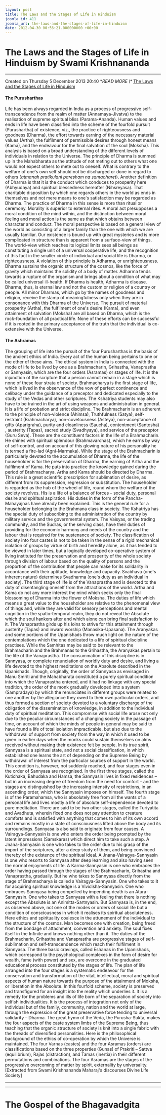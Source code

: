 ```yaml
---
layout: post
title: The Laws and the Stages of Life in Hinduism
joomla_id: 411
joomla_url: the-laws-and-the-stages-of-life-in-hinduism
date: 2012-04-30 00:56:21.000000000 +00:00
---
```

# The Laws and the Stages of Life in Hinduism by Swami Krishnananda
* * *
Created on Thursday 5 December 2013 20:40
**READ MORE \\\** [The Laws and the Stages of Life in Hinduism](http://www.swami-krishnananda.org/disc/disc_146.html)
#### The Purusharthas
Life has been always regarded in India as a process of progressive self-transcendence from the realm of matter (Annamaya-Jivatva) to the realisation of supreme spiritual bliss (Parama-Ananda). Human values and ends in life have been classified into the scheme of the fourfold pursuit (Purushartha) of existence, viz., the practice of righteousness and goodness (Dharma), the effort towards earning of the necessary material values (Artha), the fulfilment of permissible desires through honest means (Kama), and the endeavour for the final salvation of the soul (Moksha). This analysis is based on a broad understanding of the different levels of individuals in relation to the Universe.
The principle of Dharma is summed up in the Mahabharata as the attitude of not meting out to others what one would not expect others to mete out to oneself. What is contrary to the welfare of one's own self should not be discharged or done in regard to others (_atmanah pratikulani paresham na samaoharet_). Another definition of Dharma is that it is the conduct which conduces to prosperity here (Abhyudaya) and spiritual blessedness hereafter (Nihsreyasa). That charitable disposition by which one regards others in the world as ends in themselves and not mere means to one's satisfaction may be regarded as Dharma. The practice of Dharma in this sense is more than ritual or ceremony. Morality is superior to external rites. A moral act presupposes a moral condition of the mind within, and the distinction between moral feeling and moral action is the same as that which obtains between character and conduct.
The moral perspective is based on a general view of the world as consisting of a larger family than the one with which we are usually familiar. Our existence is bound up with great mysteries and is more complicated in structure than is apparent from a surface-view of things. The world-view which reaches its logical limits sees all beings as constituting a single unit of a universal cooperative life, and the recognition of this fact in the smaller circle of individual and social life is Dharma, or righteousness. A violation of this principle is Adharma, or unrighteousness. Dharma sustains the organic structure of the cosmos, like the force of gravity which maintains the solidity of a body of matter. Adharma tends towards a rupture of the organism and brings about a condition of what may be called universal ill-health. If Dharma is health, Adharma is disease.
Dharma, thus, is eternal law and not the custom or religion of a country or people. All minor Dharmas, which go by the names of goodness and religion, receive the stamp of meaningfulness only when they are in consonance with this Dharma of the Universe. The pursuit of material prosperity (Artha), the fulfilment of one's desire (Kama), and even attainment of salvation (Moksha) are all based on Dharma, which is the rock-foundation of all practical life. None of these efforts can be successful if it is rooted in the primary acceptance of the truth that the individual is co-extensive with the Universe.
#### The Ashramas
The grouping of life into the pursuit of the four Purusharthas is the basis of the ancient ethics of India. Every act of the human being pertains to one or the other of these aims. The ethical system in India is connected with the mode of life to be lived by one as a Brahmacharin, Grihastha, Vanaprastha or Sannyasin, which are the four orders (Asramas) or stages of life. It is the injunction of the scripture that a person cannot remain in a stage which is none of these four strata of society.
Brahmacharya is the first stage of life, which is lived in the observance of the vow of perfect continence and celibacy under the guidance of a preceptor and dedicated especially to the study of the Vedas and other scriptures. The Kshatriya students may also have to be trained in the art of using weapons and administration in general. It is a life of probation and strict discipline. The Brahmacharin is an adherent to the principle of non-violence (Ahimsa), Truthfulness (Satya), self-restraint (Brahmacharya), non-covetousness (Asteya), non-acceptance of gifts (Aparigraha), purity and cleanliness (Saucha), contentment (Santosha) , austerity (Tapas), sacred study (Svadhyaya), and service of the preceptor (Guru Seva). These are the constituent factors in the life of a Brahmacharin. He shines with spiritual splendour (Brahmavarchas), which he earns by way of self-control, and on account of this glowing nature of his personality he is termed a fire-lad (Agni-Marmaka).
While the stage of the Brahmacharin is particularly devoted to the accumulation of Dharma, the life of the householder is for the preservation of Dharma, the earning of Artha and the fulfilment of Kama. He puts into practice the knowledge gained during the period of Brahmacharya. Artha and Kama should be directed by Dharma. This rule is a great scientific prescription for sublimation of desire, as different from its suppression, regression or substitution. The householder is regarded as the hub of the wheel of life, round whom the welfare of the society revolves. His is a life of a balance of forces – social duty, personal desire and spiritual aspiration. His duties in the form of the Pancha-Mahayajnas have already been explained. This is the general rule for a householder belonging to the Brahmana class in society. The Kshatriya has the special duty of subscribing to the administration of the country by military service and the governmental system. The Vaisyas, or the trading community, and the Sudras, or the serving class, have their duties of providing for the economic harmony and needs of the country and the labour that is required for the sustenance of society. The classification of society into four castes is not to be taken in the sense of a rigid mechanical isolation of groups by virtue of birth and heredity alone, as it has tended to be viewed in later times, but a logically developed co-operative system of living instituted for the preservation and prosperity of the whole society through division of labour based on the quality of persons and the proportion of the contribution that people can make for its solidarity in accordance with their aptitude, knowledge and capacity. Svabhava (one's inherent nature) determines Svadharma (one's duty as an individual in society).
The third stage of life is of the Vanaprastha and is devoted to the duty of disentangling oneself from the attractions of the world. Artha and Kama do not any more interest the mind which seeks only the final blossoming of Dharma into the flower of Moksha. The duties of life which means a great value to the householder are relative to the phenomenal view of things and, while they are valid for sensory perceptions and mental cognition in the spatio-temporal realm, they do not reveal the Absolute which the soul hankers after and which alone can bring final satisfaction to it. The Vanaprastha girds up his loins to strive for this attainment through austerity (Tapas) and inward worship (Manasika-Upasana). The Aranyakas and some portions of the Upanishads throw much light on the nature of the contemplations which the one dedicated to a life of spiritual discipline practises. While the Samhitas may be said to be relevant to the Brahmacharin and the Brahmanas to the Grihastha, the Aranyakas pertain to the life of the Vanaprastha. The consummation of this discipline is in Sannyasa, or complete renunciation of worldly duty and desire, and living a life devoted to the highest meditations on the Absolute described in the Upanishads.
Though, originally, the order of Sannyasa as envisaged in Manu Smriti and the Mahabharata constituted a purely spiritual condition into which the Vanaprastha entered, and it had no linkage with any special tradition, the order of the monk gradually developed into a system (Sampradaya) by which the renunciates in different groups were related to one another by the allegiance they owed to their own particular orders, and thus formed a section of society devoted to a voluntary discharge of the obligation of the dissemination of knowledge, in addition to the individual duty of spiritual meditation. This compromise with social life arose not only due to the peculiar circumstances of a changing society in the passage of time, on account of which the minds of people in general may be said to have found a life of total isolation impracticable, but also due to the withdrawal of support from society from the way in which it used to be given in earlier days when the monks could sustain themselves on alms received without making their existence felt by people.
In its true spirit, Sannyasa is a spiritual state, and not a social classification, in which established one learns the art of depending on the Supreme Being by withdrawal of interest from the particular sources of support in the world. This condition is, however, not suddenly reached, and four stages even in the order of Sannyasa are recognised. In the first three stages, called the Kutichaka, Bahudaka and Hamsa, the Sannyasin lives in fixed residences – but in an increasing degree of freedom from the need for comfort – and the stages are distinguished by the increasing intensity of restrictions, in an ascending order, which the Sannyasin imposes on himself. The fourth stage is of the Paramahamsa, who is absolutely free from all the wants of a personal life and lives mostly a life of absolute self-dependence devoted to pure meditation. There are said to be two other stages, called the Turiyatita and Avadhuta, wherein fixed one does not pay attention to creature comforts and is satisfied with anything that comes to him of its own accord and remains mostly in a state of consciousness lifted above the body and its surroundings.
Sannyasa is also said to originate from four causes. A Vairagya-Sannyasin is one who enters the order being prompted by the latent impressions (Samskaras) which direct him to take such a step. A Jnana-Sannyasin is one who takes to the order due to his grasp of the import of the scriptures, after a deep study of them, and being convinced thereby of the existence of the spiritual ideal. A Jnana-Vairagya-Sannyasin is one who resorts to Sannyasa after deep learning and also having seen the normal enjoyments of life. A Karma-Sannyasin is one who embraces the order having passed through the stages of the Brahmacharin, Grihastha and Vanaprastha, gradually. But he who takes to Sannyasa directly from the stage of Brahmacharya is called a Vairagya-Sannyasin. One who takes to it for acquiring spiritual knowledge is a Vividisha-Sannyasin. One who embraces Sannyasa being compelled by impending death is an Atura-Sannyasin. One who takes to Sannyasa with a feeling that there is nothing except the Absolute is an Animitta-Sartnyasin.
But Sannyasa is, in the end, as observed above, not one of the modes or orders of social life but a condition of consciousness in which it realises its spiritual absoluteness. Here ethics and spirituality coalesce in the attunement of the individual to the structure of the cosmos. Man becomes one with creation, being freed from the bondage of attachment, convention and anxiety. The soul fixes itself in the Infinite and knows nothing other than it. The duties of the Brahmacharin, Grihastha and Vanaprastha are progressive stages of self-sublimation and self-transcendence which reach their fulfilment in Sannyasa. The three basic cravings, called Eshanas in the Upanishads, which correspond to the psychological complexes in the form of desire for wealth, fame (with power) and sex, are overcome in the graduated educational process constituted by the stages of life.
The plan of life arranged into the four stages is a systematic endeavour for the conservation and transformation of the vital, intellectual, moral and spiritual aspects of human nature towards the purpose of the attainment of Moksha, or liberation in the Absolute. In this fourfold scheme, society is preserved and transfigured for an insight into the reality which underlies it. It is a remedy for the problems and ills of life born of the separation of society into selfish individualities. It is the process of integration not only of the individual but of the family, community, nation and the world at large, through the expression of the great preservative force tending to universal solidarity – Dharma. The great hymn of the Veda, the Purusha-Sukta, makes the four aspects of the caste system limbs of the Supreme Being, thus teaching that the organic structure of society is knit into a single fabric with the threads of diversified personalities.
Here is the philosophical background of the ethics of co-operation by which the Universe is maintained. The four Varnas (castes) and the four Asramas (orders) are classifications based on the three properties (Gunas) of Prakriti – Sattva (equilibrium), Rajas (distraction), and Tamas (inertia) in their different permutations and combinations. The four Asramas are the stages of the progressive overcoming of matter by spirit, externality by universality.
[Extracted from Swami Krishnananda Maharaj's discourses Divine Life Society]
* * *
* * *
# The Gospel of the Bhagavadgita
